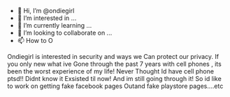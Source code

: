 - 👋 Hi, I’m @ondiegirl
- 👀 I’m interested in ...
- 🌱 I’m currently learning ...
- 💞️ I’m looking to collaborate on ...
- 📫 How to O


Ondiegirl is interested in security and ways we 
Can protect our privacy. If you only new what ive
Gone through the past 7 years with cell phones 
, its been the worst experience of my life! Never 
Thought Id have cell phone ptsd!! Didnt know it
Exsisted til now! And im still going through it!
So id like to work on getting fake facebook pages
Outand fake playstore pages....etc
